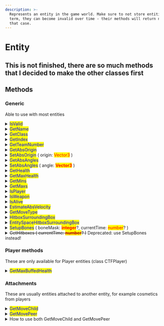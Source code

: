```yaml
---
description: >-
  Represents an entity in the game world. Make sure to not store entities long
  term, they can become invalid over time - their methods will return nil in
  that case.
---
```


# Entity

## This is not finished, there are so much methods that I decided to make the other classes first

## Methods

### Generic

Able to use with most entities

<details>

<summary><mark style="color:blue;">IsValid</mark></summary>

Returns whether the entity is valid. This is done automatically and all other functions will return nil if the entity is invalid.

Return type: <mark style="color:yellow;">**boolean**</mark>

Example:

```lua
local me = entities.GetLocalPlayer()
if not me:IsValid() then
    print("localplayer is invalid!")
end
```

</details>

<details>

<summary><mark style="color:blue;">GetName</mark></summary>

Returns the name string of the entity if its a player

Return type: <mark style="color:yellow;">**string**</mark>?

Example:

```lua
local me = entities.GetLocalPlayer()
if not me then return end

print(me:GetName())
```

</details>

<details>

<summary><mark style="color:blue;">GetClass</mark></summary>

Returns the class of the entity

DONT BE CONFUSED WITH THE ACTUAL PLAYER's CLASS! (like spy, demoman, ... etc)

this returns the entity's class (CTFPlayer, CObjectSentrygun, ... etc)

Return type: <mark style="color:yellow;">**string**</mark>

Example:

```lua
local me = entities.GetLocalPlayer()
if not me then return end

print(me:GetClass())
```



</details>

<details>

<summary><mark style="color:blue;">GetIndex</mark></summary>

Returns entity's index

Return type: <mark style="color:yellow;">**integer**</mark>

Example:

```lua
local me = entities.GetLocalPlayer()
if not me then return end

print(me:GetIndex())
```

</details>

<details>

<summary><mark style="color:blue;">GetTeamNumber</mark></summary>

Returns the entity's team number

Return type: <mark style="color:yellow;">**integer**</mark>

Example:

{% code overflow="wrap" %}
```lua
local me = entities.GetLocalPlayer()
if not me then return end

local team = me:GetTeamNumber()
local text = team == 2 and "red team" or team == 3 and "blu team" or "spectator team"

print(text)
```
{% endcode %}

</details>

<details>

<summary><mark style="color:blue;">GetAbsOrigin</mark></summary>

Returns the absolute position of the entity

Return type: <mark style="color:yellow;">**Vector3**</mark>

Example:

```lua
local me = entities.GetLocalPlayer()
if not me then return end

print(me:GetAbsOrigin())
```

</details>

<details>

<summary><mark style="color:blue;">SetAbsOrigin</mark> ( origin: <mark style="color:red;">Vector3</mark> )</summary>

Sets the absolute position of the entity

Example:

```lua
local me = entities.GetLocalPlayer()
if not me then return end

me:SetAbsOrigin(Vector3(200, 200, 200))
```

</details>

<details>

<summary><mark style="color:blue;">GetAbsAngles</mark></summary>

Gets the absolute angles of the entity

Return type: <mark style="color:yellow;">**Vector3**</mark>

Example:

```lua
local me = entities.GetLocalPlayer()
if not me then return end

local angle = me:GetAbsAngles()
print(angle)
```

</details>

<details>

<summary><mark style="color:blue;">SetAbsAngles</mark> ( angle: <mark style="color:red;"><strong>Vector3</strong></mark> )</summary>

Sets the absolute angles of the entity

<mark style="color:green;">FrameStageNotify might override this with whatever data gets received so you should use this in that callback</mark>

This is really good for managing your own entities

Example:

{% code overflow="wrap" %}
```lua
local me = entities.GetLocalPlayer()
if not me then return end

local angles = Vector3(0, 0, 0)

local function FrameStageNotify(stage)
    --- we wait for the client to update the entity with whatever data was received so we can write after it
    if stage == E_ClientFrameStage.FRAME_NET_UPDATE_END then
        me:SetAbsAngles(angles)
    end
end

callbacks.Register("FrameStageNotify", FrameStageNotify)
```
{% endcode %}

</details>

<details>

<summary><mark style="color:blue;">GetHealth</mark></summary>

Gets the health of the entity

Return type: <mark style="color:yellow;">**integer**</mark>

Example:

```lua
local me = entities.GetLocalPlayer()
if not me then return end

local health = me:GetHealth()
print("Your health is " .. health)
```

</details>

<details>

<summary><mark style="color:blue;">GetMaxHealth</mark></summary>

Gets the base MAX health of the entity (this is different from the MAX OVERHEALED health)

Return type: <mark style="color:yellow;">**integer**</mark>

Example:

```lua
local me = entities.GetLocalPlayer()
if not me then return end

local maxhealth = me:GetMaxHealth()
print("Your max health is " .. maxhealth)
```

</details>

<details>

<summary><mark style="color:blue;">GetMins</mark></summary>

This returns the mins of the entity

You need to combine the return value of this with the origin

Think of it like the position to the entity's bottom bounding box

Example:

```lua
local me = entities.GetLocalPlayer()
if not me then return end

local mins = me:GetMins()
local origin = me:GetAbsOrigin()
local pos = mins + origin
print(pos)
```

</details>

<details>

<summary><mark style="color:blue;">GetMaxs</mark></summary>

This returns the maxs of the entity

You need to combine the return value of this with the origin

Think of it like the position to the entity's top bounding box

Example:

```lua
local me = entities.GetLocalPlayer()
if not me then return end

local maxs = me:GetMaxs()
local origin = me:GetAbsOrigin()
local top = maxs + origin
print(pos)
```

</details>

<details>

<summary><mark style="color:blue;">IsPlayer</mark></summary>

Returns true if the entity is a player, or false if not

Return type: <mark style="color:yellow;">**boolean**</mark>

Example:

```lua
local me = entities.GetLocalPlayer()
if not me then return end

print(me:IsPlayer()) --- yes
```

</details>

<details>

<summary><mark style="color:blue;">IsWeapon</mark></summary>

Returns true if the entity is a weapon, and false if not

Return type: <mark style="color:yellow;">**boolean**</mark>

Example:

```lua
local me = entities.GetLocalPlayer()
if not me then return end

print(me:IsWeapon())
```

</details>

<details>

<summary><mark style="color:blue;">IsAlive</mark></summary>

Returns true if the entity is alive

<mark style="color:green;">**THIS MIGHT GIVE A FALSE POSITIVE! Resupply cabinet, some other props, whatever building a engineer is holding in his arms IS ALIVE! Consider using GetHealth for them**</mark>

Example:

```lua
local me = entities.GetLocalPlayer()
if not me then return end

print(me:IsAlive())
```

</details>

<details>

<summary><mark style="color:blue;">EstimateAbsVelocity</mark></summary>

Returns the estimated absolute velocity of the entity

Return type: <mark style="color:yellow;">**Vector3**</mark>

Example:

```lua
local me = entities.GetLocalPlayer()
if not me then return end

print("Your velocity is " .. me:EstimateAbsVelocity())
```

</details>

<details>

<summary><mark style="color:blue;">GetMoveType</mark></summary>

Returns the move type of the entity

Learn more about it [here](move-types.md)

Return type: <mark style="color:yellow;">**integer**</mark>

Example:

```lua
local me = entities.GetLocalPlayer()
if not me then return end

local movetype = me:GetMoveType()
print(movetype)
```

</details>

<details>

<summary><mark style="color:blue;">HitboxSurroundingBox</mark></summary>

Returns the hitbox surrounding box of the entity as table of [Vector3](https://lmaobox.net/lua/Lua_Classes/Vector3) mins and maxs

Return type: { \[1]: <mark style="color:red;">**Vector3**</mark>, \[2]: <mark style="color:red;">**Vector3**</mark> }

Example:

```lua
local me = entities.GetLocalPlayer()
if not me then return end

local box = me:HitboxSurroundingBox()
print(box)
```

</details>

<details>

<summary><mark style="color:blue;">EntitySpaceHitboxSurroundingBox</mark></summary>

Returns the hitbox surrounding box of the entity in entity space as table of [Vector3](https://lmaobox.net/lua/Lua_Classes/Vector3) mins and maxs

Its relative, like <mark style="color:blue;">GetMins</mark> and <mark style="color:blue;">GetMaxs</mark>

Return type: { \[1]: <mark style="color:red;">**Vector3**</mark>, \[2]: <mark style="color:red;">**Vector3**</mark> }

Example:

```lua
local me = entities.GetLocalPlayer()
if not me then return end

local box = me:EntitySpaceHitboxSurroundingBox()
print(box)
```

</details>

<details>

<summary><mark style="color:blue;">SetupBones</mark> ( boneMask: <mark style="color:red;"><strong>integer</strong></mark>?, currentTime: <mark style="color:red;">number</mark>? )</summary>

Both boneMask and currentTime are optional, you can just do it without changing any of them

Example:

```lua
local me = entities.GetLocalPlayer()
if not me then return end

local bones = me:SetupBones()
for i, v in pairs (bones) do
    print(i, v)
end
```

</details>

<details>

<summary><del>GetHitboxes ( currentTime: <mark style="color:red;"><strong>number</strong></mark>? )</del> Deprecated: use SetupBones instead!</summary>

currentTime can be nil or just dont change it

Returns world-transformed hitboxes of the entity as table of tables, each containing 2 entries of [Vector3](https://lmaobox.net/lua/Lua_Classes/Vector3): mins and maxs positions of each hitbox

Example table

| Hitbox Index | Mins & Maxs table                              |
| ------------ | ---------------------------------------------- |
| 1            | \[1]: Vector3(1, 2, 3), \[2]: Vector3(4, 5, 6) |
| 2            | \[1]: Vector3(7, 8, 9), \[2]: Vector3(0, 1, 2) |

Example:

```lua
local me = entities.GetLocalPlayer()
if not me then return end

local hitboxes = me:GetHitboxes()
for i, v in pairs (hitboxes) do
    print(i,v)
end
```

</details>

### Player methods

These are only available for Player entities (class CTFPlayer)

<details>

<summary><mark style="color:blue;">GetMaxBuffedHealth</mark></summary>

Gets the max health a overhealed player can have, for example heavy will be 450

Return type: <mark style="color:yellow;">**integer**</mark>

Example:

```lua
local me = entities.GetLocalPlayer()
if not me then return end

local maxbuffed = me:GetMaxBuffedHealth()
print("Your max overheal health is " .. maxbuffed)
```

</details>

### Attachments

These are usually entities attached to another entity, for example cosmetics from players

<details>

<summary><mark style="color:blue;">GetMoveChild</mark></summary>

Returns the first entity attached to the entity

Return type: <mark style="color:yellow;">**entity**</mark>?

</details>

<details>

<summary><mark style="color:blue;">GetMovePeer</mark></summary>

Returns the next entity attached to the entity

Return type: <mark style="color:yellow;">**entity**</mark>?

</details>

<details>

<summary>How to use both GetMoveChild and GetMovePeer</summary>

```lua
local me = entities.GetLocalPlayer()
if not me then return end

--- this is not the best way, but if it works it works
local moveChild = me:GetMoveChild()
--- until moveChild turns nil, this will run
while moveChild do
    --- do something here :p
    
    --- get the next attachment from the list
    moveChild = moveChild:GetMovePeer()
end
```

</details>

